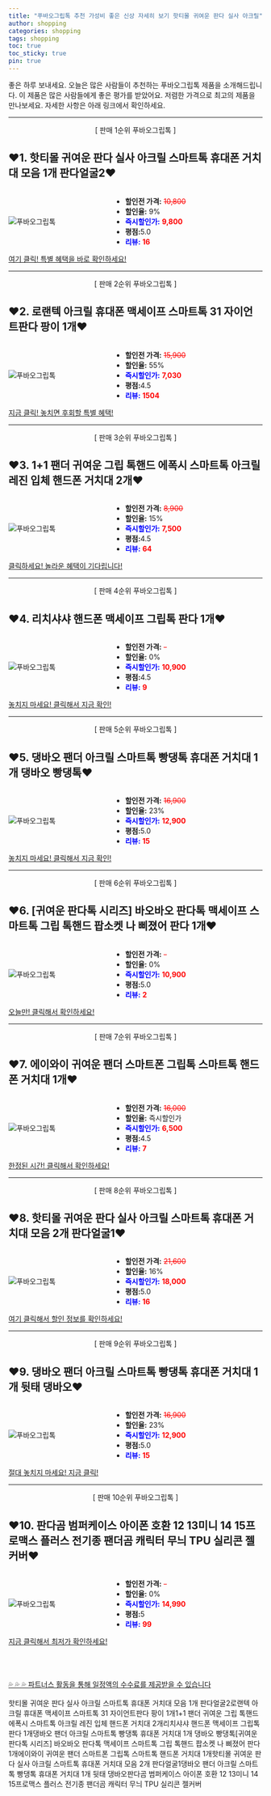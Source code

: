 ```yaml
---
title: "푸바오그립톡 추천 가성비 좋은 신상 자세히 보기 핫티몰 귀여운 판다 실사 아크릴"
author: shopping
categories: shopping
tags: shopping
toc: true
toc_sticky: true
pin: true
---
```

좋은 하루 보내세요. 오늘은 많은 사람들이 추천하는 푸바오그립톡 제품을 소개해드립니다. 이 제품은 많은 사람들에게 좋은 평가를 받았어요. 저렴한 가격으로 최고의 제품을 만나보세요. 자세한 사항은 아래 링크에서 확인하세요.

---
<p class="toplist" style="margin: 0 auto; display: block; width: fit-content;">[ 판매 1순위 푸바오그립톡 ]</p>

<h2><strong>❤️1. 핫티몰 귀여운 판다 실사 아크릴 스마트톡 휴대폰 거치대 모음 1개 판다얼굴2❤️</strong></h2>

<div style="display: flex; align-items: center;">
    <div style="flex: 0.4;">
        <img src="https://thumbnail8.coupangcdn.com/thumbnails/remote/230x230ex/image/vendor_inventory/b377/ea0fff029eba082d8c64f830536c0563f9487485406a20f459849d45c858.jpg" alt="푸바오그립톡" style="max-width: 100%;">
    </div>
    <div style="flex: 0.6; margin-left: 10px;">
        <ul>
            <li><strong>할인전 가격:</strong> <del style="color: red;">10,800</del></li>
            <li><strong>할인율:</strong> 9%</li>
            <li><span style='color:blue'><strong>즉시할인가:</strong></span> <span style='color:red'><strong>9,800</strong></span></li>
            <li><strong>평점:</strong>5.0</li>
            <li><span style='color:blue'><strong>리뷰:</strong></span> <span style='color:red'><strong>16</strong></span></li>
        </ul>
    </div>
</div>
<div class="center">
    <a href="https://William4Davisa.github.io?lptag=AF9450613&subid=githubio&pageKey=7785783059&traceid=V0-153&itemId=21052405971&vendorItemId=88114903977" class="myButton">
        여기 클릭! 특별 혜택을 바로 확인하세요!
    </a>
</div>


---
<p class="toplist" style="margin: 0 auto; display: block; width: fit-content;">[ 판매 2순위 푸바오그립톡 ]</p>

<h2><strong>❤️2. 로랜텍 아크릴 휴대폰 맥세이프 스마트톡 31 자이언트판다 팡이 1개❤️</strong></h2>

<div style="display: flex; align-items: center;">
    <div style="flex: 0.4;">
        <img src="https://thumbnail10.coupangcdn.com/thumbnails/remote/230x230ex/image/retail/images/2023/09/08/12/8/27b60f6e-d9fb-4f53-ae73-2c9c698b8b31.jpg" alt="푸바오그립톡" style="max-width: 100%;">
    </div>
    <div style="flex: 0.6; margin-left: 10px;">
        <ul>
            <li><strong>할인전 가격:</strong> <del style="color: red;">15,900</del></li>
            <li><strong>할인율:</strong> 55%</li>
            <li><span style='color:blue'><strong>즉시할인가:</strong></span> <span style='color:red'><strong>7,030</strong></span></li>
            <li><strong>평점:</strong>4.5</li>
            <li><span style='color:blue'><strong>리뷰:</strong></span> <span style='color:red'><strong>1504</strong></span></li>
        </ul>
    </div>
</div>
<div class="center">
    <a href="https://William4Davisa.github.io?lptag=AF9450613&subid=githubio&pageKey=7477098022&traceid=V0-153&itemId=19522775268&vendorItemId=87123040332" class="myButton">
        지금 클릭! 놓치면 후회할 특별 혜택!
    </a>
</div>


---
<p class="toplist" style="margin: 0 auto; display: block; width: fit-content;">[ 판매 3순위 푸바오그립톡 ]</p>

<h2><strong>❤️3. 1+1 팬더 귀여운 그립 톡핸드 에폭시 스마트톡 아크릴 레진 입체 핸드폰 거치대 2개❤️</strong></h2>

<div style="display: flex; align-items: center;">
    <div style="flex: 0.4;">
        <img src="https://thumbnail10.coupangcdn.com/thumbnails/remote/230x230ex/image/vendor_inventory/0729/74f81c0c232fa66474471b012c8871e04a25dbe381042e571464168d11f5.jpg" alt="푸바오그립톡" style="max-width: 100%;">
    </div>
    <div style="flex: 0.6; margin-left: 10px;">
        <ul>
            <li><strong>할인전 가격:</strong> <del style="color: red;">8,900</del></li>
            <li><strong>할인율:</strong> 15%</li>
            <li><span style='color:blue'><strong>즉시할인가:</strong></span> <span style='color:red'><strong>7,500</strong></span></li>
            <li><strong>평점:</strong>4.5</li>
            <li><span style='color:blue'><strong>리뷰:</strong></span> <span style='color:red'><strong>64</strong></span></li>
        </ul>
    </div>
</div>
<div class="center">
    <a href="https://William4Davisa.github.io?lptag=AF9450613&subid=githubio&pageKey=7289922257&traceid=V0-153&itemId=18629926586&vendorItemId=85732591985" class="myButton">
        클릭하세요! 놀라운 혜택이 기다립니다!
    </a>
</div>


---
<p class="toplist" style="margin: 0 auto; display: block; width: fit-content;">[ 판매 4순위 푸바오그립톡 ]</p>

<h2><strong>❤️4. 리치샤샤 핸드폰 맥세이프 그립톡 판다 1개❤️</strong></h2>

<div style="display: flex; align-items: center;">
    <div style="flex: 0.4;">
        <img src="https://thumbnail10.coupangcdn.com/thumbnails/remote/230x230ex/image/vendor_inventory/d812/ed9a04d5d4be404f467828cbcbf96442043d6a14a65f4a4a62a8aa4994ee.jpg" alt="푸바오그립톡" style="max-width: 100%;">
    </div>
    <div style="flex: 0.6; margin-left: 10px;">
        <ul>
            <li><strong>할인전 가격:</strong> <del style="color: red;">-</del></li>
            <li><strong>할인율:</strong> 0%</li>
            <li><span style='color:blue'><strong>즉시할인가:</strong></span> <span style='color:red'><strong>10,900</strong></span></li>
            <li><strong>평점:</strong>4.5</li>
            <li><span style='color:blue'><strong>리뷰:</strong></span> <span style='color:red'><strong>9</strong></span></li>
        </ul>
    </div>
</div>
<div class="center">
    <a href="https://William4Davisa.github.io?lptag=AF9450613&subid=githubio&pageKey=8048777153&traceid=V0-153&itemId=22566671692&vendorItemId=89608553422" class="myButton">
        놓치지 마세요! 클릭해서 지금 확인!
    </a>
</div>


---
<p class="toplist" style="margin: 0 auto; display: block; width: fit-content;">[ 판매 5순위 푸바오그립톡 ]</p>

<h2><strong>❤️5. 댕바오 팬더 아크릴 스마트톡 빵댕톡 휴대폰 거치대 1개 댕바오 빵댕톡❤️</strong></h2>

<div style="display: flex; align-items: center;">
    <div style="flex: 0.4;">
        <img src="https://thumbnail6.coupangcdn.com/thumbnails/remote/230x230ex/image/vendor_inventory/4f27/137b1918ad02e4a7278d3b0d2d696cf0d48fdccd75a4bec71689a980a958.jpg" alt="푸바오그립톡" style="max-width: 100%;">
    </div>
    <div style="flex: 0.6; margin-left: 10px;">
        <ul>
            <li><strong>할인전 가격:</strong> <del style="color: red;">16,900</del></li>
            <li><strong>할인율:</strong> 23%</li>
            <li><span style='color:blue'><strong>즉시할인가:</strong></span> <span style='color:red'><strong>12,900</strong></span></li>
            <li><strong>평점:</strong>5.0</li>
            <li><span style='color:blue'><strong>리뷰:</strong></span> <span style='color:red'><strong>15</strong></span></li>
        </ul>
    </div>
</div>
<div class="center">
    <a href="https://William4Davisa.github.io?lptag=AF9450613&subid=githubio&pageKey=8080421873&traceid=V0-153&itemId=22783548865&vendorItemId=89836997014" class="myButton">
        놓치지 마세요! 클릭해서 지금 확인!
    </a>
</div>


---
<p class="toplist" style="margin: 0 auto; display: block; width: fit-content;">[ 판매 6순위 푸바오그립톡 ]</p>

<h2><strong>❤️6. [귀여운 판다톡 시리즈] 바오바오 판다톡 맥세이프 스마트톡 그립 톡핸드 팝소켓 나 삐졌어 판다 1개❤️</strong></h2>

<div style="display: flex; align-items: center;">
    <div style="flex: 0.4;">
        <img src="https://thumbnail6.coupangcdn.com/thumbnails/remote/230x230ex/image/vendor_inventory/3e2e/f44152fcfabeca5f2442f66619847ddd765fcae4119525fd9ce5c445c2c9.jpg" alt="푸바오그립톡" style="max-width: 100%;">
    </div>
    <div style="flex: 0.6; margin-left: 10px;">
        <ul>
            <li><strong>할인전 가격:</strong> <del style="color: red;">-</del></li>
            <li><strong>할인율:</strong> 0%</li>
            <li><span style='color:blue'><strong>즉시할인가:</strong></span> <span style='color:red'><strong>10,900</strong></span></li>
            <li><strong>평점:</strong>5.0</li>
            <li><span style='color:blue'><strong>리뷰:</strong></span> <span style='color:red'><strong>2</strong></span></li>
        </ul>
    </div>
</div>
<div class="center">
    <a href="https://William4Davisa.github.io?lptag=AF9450613&subid=githubio&pageKey=7770930150&traceid=V0-153&itemId=20978929424&vendorItemId=88043732603" class="myButton">
        오늘만! 클릭해서 확인하세요!
    </a>
</div>


---
<p class="toplist" style="margin: 0 auto; display: block; width: fit-content;">[ 판매 7순위 푸바오그립톡 ]</p>

<h2><strong>❤️7. 에이와이 귀여운 팬더 스마트폰 그립톡 스마트톡 핸드폰 거치대 1개❤️</strong></h2>

<div style="display: flex; align-items: center;">
    <div style="flex: 0.4;">
        <img src="https://thumbnail8.coupangcdn.com/thumbnails/remote/230x230ex/image/vendor_inventory/15eb/f2e912ef643ac3ba1bc02ab88f1a7011ca2c5db4a7e3549e49e7016f0deb.jpg" alt="푸바오그립톡" style="max-width: 100%;">
    </div>
    <div style="flex: 0.6; margin-left: 10px;">
        <ul>
            <li><strong>할인전 가격:</strong> <del style="color: red;">16,000</del></li>
            <li><strong>할인율:</strong> 즉시할인가</li>
            <li><span style='color:blue'><strong>즉시할인가:</strong></span> <span style='color:red'><strong>6,500</strong></span></li>
            <li><strong>평점:</strong>4.5</li>
            <li><span style='color:blue'><strong>리뷰:</strong></span> <span style='color:red'><strong>7</strong></span></li>
        </ul>
    </div>
</div>
<div class="center">
    <a href="https://William4Davisa.github.io?lptag=AF9450613&subid=githubio&pageKey=7267281606&traceid=V0-153&itemId=18525651043&vendorItemId=85667660525" class="myButton">
        한정된 시간! 클릭해서 확인하세요!
    </a>
</div>


---
<p class="toplist" style="margin: 0 auto; display: block; width: fit-content;">[ 판매 8순위 푸바오그립톡 ]</p>

<h2><strong>❤️8. 핫티몰 귀여운 판다 실사 아크릴 스마트톡 휴대폰 거치대 모음 2개 판다얼굴1❤️</strong></h2>

<div style="display: flex; align-items: center;">
    <div style="flex: 0.4;">
        <img src="https://thumbnail8.coupangcdn.com/thumbnails/remote/230x230ex/image/vendor_inventory/b377/ea0fff029eba082d8c64f830536c0563f9487485406a20f459849d45c858.jpg" alt="푸바오그립톡" style="max-width: 100%;">
    </div>
    <div style="flex: 0.6; margin-left: 10px;">
        <ul>
            <li><strong>할인전 가격:</strong> <del style="color: red;">21,600</del></li>
            <li><strong>할인율:</strong> 16%</li>
            <li><span style='color:blue'><strong>즉시할인가:</strong></span> <span style='color:red'><strong>18,000</strong></span></li>
            <li><strong>평점:</strong>5.0</li>
            <li><span style='color:blue'><strong>리뷰:</strong></span> <span style='color:red'><strong>16</strong></span></li>
        </ul>
    </div>
</div>
<div class="center">
    <a href="https://William4Davisa.github.io?lptag=AF9450613&subid=githubio&pageKey=7785783059&traceid=V0-153&itemId=21610046820&vendorItemId=88664790294" class="myButton">
        여기 클릭해서 할인 정보를 확인하세요!
    </a>
</div>


---
<p class="toplist" style="margin: 0 auto; display: block; width: fit-content;">[ 판매 9순위 푸바오그립톡 ]</p>

<h2><strong>❤️9. 댕바오 팬더 아크릴 스마트톡 빵댕톡 휴대폰 거치대 1개 뒷태 댕바오❤️</strong></h2>

<div style="display: flex; align-items: center;">
    <div style="flex: 0.4;">
        <img src="https://thumbnail8.coupangcdn.com/thumbnails/remote/230x230ex/image/vendor_inventory/5785/4702aa52d2060abbb4a49fce04db58177c98e4493e09bfd402c0af82298a.jpg" alt="푸바오그립톡" style="max-width: 100%;">
    </div>
    <div style="flex: 0.6; margin-left: 10px;">
        <ul>
            <li><strong>할인전 가격:</strong> <del style="color: red;">16,900</del></li>
            <li><strong>할인율:</strong> 23%</li>
            <li><span style='color:blue'><strong>즉시할인가:</strong></span> <span style='color:red'><strong>12,900</strong></span></li>
            <li><strong>평점:</strong>5.0</li>
            <li><span style='color:blue'><strong>리뷰:</strong></span> <span style='color:red'><strong>15</strong></span></li>
        </ul>
    </div>
</div>
<div class="center">
    <a href="https://William4Davisa.github.io?lptag=AF9450613&subid=githubio&pageKey=8080344408&traceid=V0-153&itemId=22783255093&vendorItemId=89836956178" class="myButton">
        절대 놓치지 마세요! 지금 클릭!
    </a>
</div>


---
<p class="toplist" style="margin: 0 auto; display: block; width: fit-content;">[ 판매 10순위 푸바오그립톡 ]</p>

<h2><strong>❤️10. 판다곰 범퍼케이스 아이폰 호환 12 13미니 14 15프로맥스 플러스 전기종 팬더곰 캐릭터 무늬 TPU 실리콘 젤커버❤️</strong></h2>

<div style="display: flex; align-items: center;">
    <div style="flex: 0.4;">
        <img src="https://thumbnail10.coupangcdn.com/thumbnails/remote/230x230ex/image/vendor_inventory/175a/71d0e82332ed1198379024551d653c9837f8b37bda3dfbe68b9e27248fc5.png" alt="푸바오그립톡" style="max-width: 100%;">
    </div>
    <div style="flex: 0.6; margin-left: 10px;">
        <ul>
            <li><strong>할인전 가격:</strong> <del style="color: red;">-</del></li>
            <li><strong>할인율:</strong> 0%</li>
            <li><span style='color:blue'><strong>즉시할인가:</strong></span> <span style='color:red'><strong>14,990</strong></span></li>
            <li><strong>평점:</strong>5</li>
            <li><span style='color:blue'><strong>리뷰:</strong></span> <span style='color:red'><strong>99</strong></span></li>
        </ul>
    </div>
</div>
<div class="center">
    <a href="https://William4Davisa.github.io?lptag=AF9450613&subid=githubio&pageKey=8145277200&traceid=V0-153&itemId=23156789085&vendorItemId=90189593920" class="myButton">
        지금 클릭해서 최저가 확인하세요!
    </a>
</div>

<br><br><br>[💦 💦 💦 파트너스 활동을 통해 일정액의 수수료를 제공받을 수 있습니다](https://link.coupang.com/a/bcpT2c)<br><br>핫티몰 귀여운 판다 실사 아크릴 스마트톡 휴대폰 거치대 모음 1개 판다얼굴2로랜텍 아크릴 휴대폰 맥세이프 스마트톡 31 자이언트판다 팡이 1개1+1 팬더 귀여운 그립 톡핸드 에폭시 스마트톡 아크릴 레진 입체 핸드폰 거치대 2개리치샤샤 핸드폰 맥세이프 그립톡 판다 1개댕바오 팬더 아크릴 스마트톡 빵댕톡 휴대폰 거치대 1개 댕바오 빵댕톡[귀여운 판다톡 시리즈] 바오바오 판다톡 맥세이프 스마트톡 그립 톡핸드 팝소켓 나 삐졌어 판다 1개에이와이 귀여운 팬더 스마트폰 그립톡 스마트톡 핸드폰 거치대 1개핫티몰 귀여운 판다 실사 아크릴 스마트톡 휴대폰 거치대 모음 2개 판다얼굴1댕바오 팬더 아크릴 스마트톡 빵댕톡 휴대폰 거치대 1개 뒷태 댕바오판다곰 범퍼케이스 아이폰 호환 12 13미니 14 15프로맥스 플러스 전기종 팬더곰 캐릭터 무늬 TPU 실리콘 젤커버